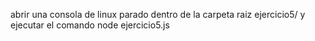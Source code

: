 abrir una consola de linux parado dentro de la carpeta raiz ejercicio5/ 
y ejecutar el comando node ejercicio5.js
